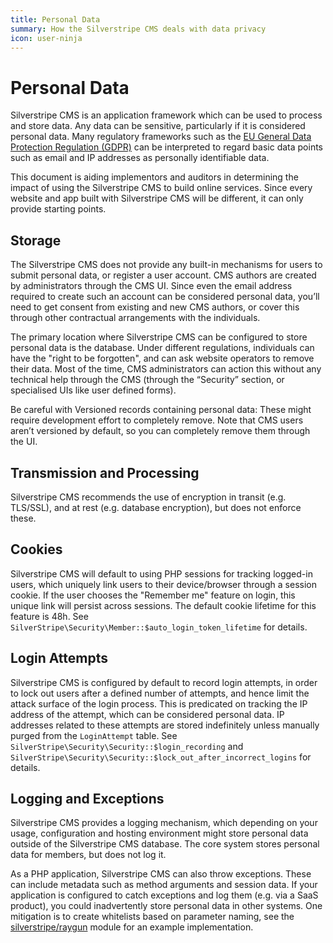 ```yaml
---
title: Personal Data
summary: How the Silverstripe CMS deals with data privacy
icon: user-ninja
---
```


# Personal Data

Silverstripe CMS is an application framework which can be used to process
and store data. Any data can be sensitive, particularly if it is
considered personal data. Many regulatory frameworks such as the
[EU General Data Protection Regulation (GDPR)](https://en.wikipedia.org/wiki/General_Data_Protection_Regulation)
can be interpreted to regard basic data points such as email and IP addresses
as personally identifiable data.

This document is aiding implementors and auditors in determining
the impact of using the Silverstripe CMS
to build online services. Since every website and app built with
Silverstripe CMS will be different, it can only provide starting points.

## Storage

The Silverstripe CMS does not provide any built-in mechanisms for users to submit personal data,
or register a user account. CMS authors are created by administrators through the CMS UI.
Since even the email address required to create such an account can be considered personal data,
you’ll need to get consent from existing and new CMS authors,
or cover this through other contractual arrangements with the individuals.

The primary location where Silverstripe CMS can be configured to store personal data is the database.
Under different regulations, individuals can have the "right to be forgotten",
and can ask website operators to remove their data. 
Most of the time, CMS administrators can action this without any technical help through
the CMS (through the “Security” section, or specialised UIs like user defined forms).

Be careful with Versioned records containing personal data:
These might require development effort to completely remove.
Note that CMS users aren’t versioned by default, so you can completely remove them through the UI.

## Transmission and Processing

Silverstripe CMS recommends the use of encryption in transit (e.g. TLS/SSL),
and at rest (e.g. database encryption), but does not enforce these.

## Cookies

Silverstripe CMS will default to using PHP sessions for tracking logged-in users,
which uniquely link users to their device/browser through a session cookie.
If the user chooses the "Remember me" feature on login,
this unique link will persist across sessions. 
The default cookie lifetime for this feature is 48h.
See `SilverStripe\Security\Member::$auto_login_token_lifetime` for details.

## Login Attempts

Silverstripe CMS is configured by default to record login attempts, in order to lock out users
after a defined number of attempts, and hence limit the attack surface of the login process.
This is predicated on tracking the IP address of the attempt, which can be considered personal data.
IP addresses related to these attempts are stored indefinitely unless manually purged
from the `LoginAttempt` table.
See `SilverStripe\Security\Security::$login_recording` and
`SilverStripe\Security\Security::$lock_out_after_incorrect_logins` for details.

## Logging and Exceptions

Silverstripe CMS provides a logging mechanism, which depending on your usage, configuration and hosting
environment might store personal data outside of the Silverstripe CMS database.
The core system stores personal data for members, but does not log it.

As a PHP application, Silverstripe CMS can also throw exceptions. These can include
metadata such as method arguments and session data. If your application is configured
to catch exceptions and log them (e.g. via a SaaS product), you could inadvertently store
personal data in other systems. One mitigation is to create whitelists based on 
parameter naming, see the [silverstripe/raygun](https://github.com/silverstripe/silverstripe-raygun)
module for an example implementation. 
